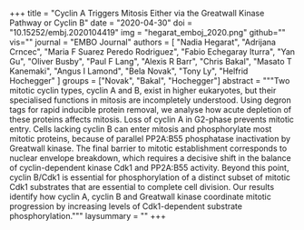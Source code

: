 +++
title = "Cyclin A Triggers Mitosis Either via the Greatwall Kinase Pathway or Cyclin B"
date = "2020-04-30"
doi = "10.15252/embj.2020104419"
img = "hegarat_emboj_2020.png"
github=""
vis=""
journal = "EMBO Journal"
authors = [
  "Nadia Hegarat",
  "Adrijana Crncec",
  "Maria F Suarez Peredo Rodriguez",
  "Fabio Echegaray Iturra", "Yan Gu", "Oliver Busby", "Paul F Lang", "Alexis R Barr", "Chris Bakal", "Masato T Kanemaki", "Angus I Lamond", "Bela Novak", "Tony Ly", "Helfrid Hochegger" 
]
groups = ["Novak", "Bakal", "Hochegger"]
abstract = """Two mitotic cyclin types, cyclin A and B, exist in higher eukaryotes, but their specialised
functions in mitosis are incompletely understood. Using degron tags for rapid inducible protein
removal, we analyse how acute depletion of these proteins affects mitosis. Loss of cyclin A in
G2-phase prevents mitotic entry. Cells lacking cyclin B can enter mitosis and phosphorylate
most mitotic proteins, because of parallel PP2A:B55 phosphatase inactivation by Greatwall
kinase. The final barrier to mitotic establishment corresponds to nuclear envelope breakdown,
which requires a decisive shift in the balance of cyclin-dependent kinase Cdk1 and PP2A:B55
activity. Beyond this point, cyclin B/Cdk1 is essential for phosphorylation of a distinct subset of
mitotic Cdk1 substrates that are essential to complete cell division. Our results identify how
cyclin A, cyclin B and Greatwall kinase coordinate mitotic progression by increasing levels of
Cdk1-dependent substrate phosphorylation."""
laysummary = ""
+++
